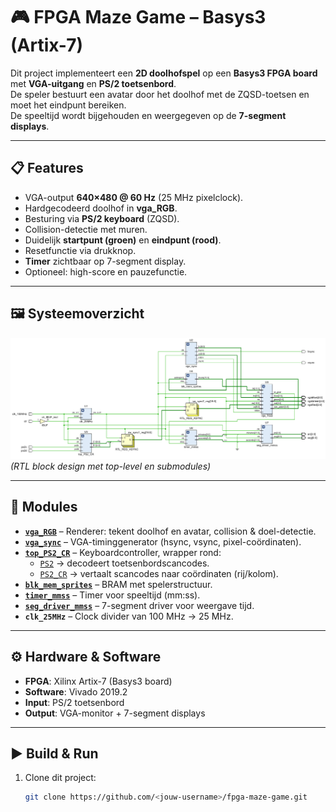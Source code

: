 # 🎮 FPGA Maze Game – Basys3 (Artix-7)

Dit project implementeert een **2D doolhofspel** op een **Basys3 FPGA board** met **VGA-uitgang** en **PS/2 toetsenbord**.  
De speler bestuurt een avatar door het doolhof met de ZQSD-toetsen en moet het eindpunt bereiken.  
De speeltijd wordt bijgehouden en weergegeven op de **7-segment displays**.

---

## 📋 Features
- VGA-output **640×480 @ 60 Hz** (25 MHz pixelclock).  
- Hardgecodeerd doolhof in **vga_RGB**.  
- Besturing via **PS/2 keyboard** (ZQSD).  
- Collision-detectie met muren.  
- Duidelijk **startpunt (groen)** en **eindpunt (rood)**.  
- Resetfunctie via drukknop.  
- **Timer** zichtbaar op 7-segment display.  
- Optioneel: high-score en pauzefunctie.

---

## 🖼️ Systeemoverzicht
![Schema](Picture1.png)  
*(RTL block design met top-level en submodules)*

---

## 🧩 Modules
- **[`vga_RGB`](https://github.com/kobeNev/fpga_maze_game/blob/main/vga_RGB.vhd)** – Renderer: tekent doolhof en avatar, collision & doel-detectie.  
- **[`vga_sync`](https://github.com/kobeNev/fpga_maze_game/blob/main/vga_sync.vhd)** – VGA-timinggenerator (hsync, vsync, pixel-coördinaten).  
- **[`top_PS2_CR`](https://github.com/kobeNev/fpga_maze_game/blob/main/top_PS2_CR.vhd)** – Keyboardcontroller, wrapper rond:  
  - [`PS2`](https://github.com/kobeNev/fpga_maze_game/blob/main/PS2.vhd) → decodeert toetsenbordscancodes.  
  - [`PS2_CR`](https://github.com/kobeNev/fpga_maze_game/blob/main/PS2_CR.vhd) → vertaalt scancodes naar coördinaten (rij/kolom).  
- **[`blk_mem_sprites`](https://github.com/kobeNev/fpga_maze_game/blob/main/ROM_sprites.coe)** – BRAM met spelerstructuur.  
- **[`timer_mmss`](https://github.com/kobeNev/fpga_maze_game/blob/main/timer_mmss.vhd)** – Timer voor speeltijd (mm:ss).  
- **[`seg_driver_mmss`](https://github.com/kobeNev/fpga_maze_game/blob/main/seg_driver_mmss.vhd)** – 7-segment driver voor weergave tijd.  
- **`clk_25MHz`** – Clock divider van 100 MHz → 25 MHz.

---

## ⚙️ Hardware & Software
- **FPGA**: Xilinx Artix-7 (Basys3 board)  
- **Software**: Vivado 2019.2  
- **Input**: PS/2 toetsenbord  
- **Output**: VGA-monitor + 7-segment displays  

---

## ▶️ Build & Run
1. Clone dit project:  
   ```bash
   git clone https://github.com/<jouw-username>/fpga-maze-game.git
